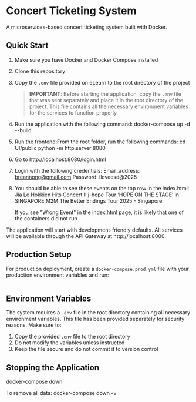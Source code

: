 # Concert Ticketing System

A microservices-based concert ticketing system built with Docker.

## Quick Start

1. Make sure you have Docker and Docker Compose installed
2. Clone this repository
3. Copy the `.env` file provided on eLearn to the root directory of the project
   > **IMPORTANT**: Before starting the application, copy the `.env` file that was sent separately and place it in the root directory of the project. This file contains all the necessary environment variables for the services to function properly.
4. Run the application with the following command:
    docker-compose up -d --build
5. Run the frontend:From the root folder, run the following commands:
    cd UI/public
    python -m http.server 8080
6. Go to http://localhost:8080/login.html
7. Login with the following credentials:
    Email_address: breannong@gmail.com
    Password: iloveesd@2025
8. You should be able to see these events on the top row in the index.html:
    Jia Le Hokkien Hits Concert II
    j-hope Tour ‘HOPE ON THE STAGE’ in SINGAPORE
    M2M The Better Endings Tour 2025 - Singapore

    If you see "Wrong Event" in the index.html page, it is likely that one of the containers did not run 

The application will start with development-friendly defaults. All services will be available through the API Gateway at http://localhost:8000.

## Production Setup

For production deployment, create a `docker-compose.prod.yml` file with your production environment variables and run:

```bash

```

## Environment Variables

The system requires a `.env` file in the root directory containing all necessary environment variables. This file has been provided separately for security reasons. Make sure to:

1. Copy the provided `.env` file to the root directory
2. Do not modify the variables unless instructed
3. Keep the file secure and do not commit it to version control


## Stopping the Application

docker-compose down

To remove all data:
docker-compose down -v
